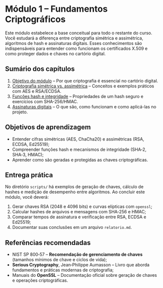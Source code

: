 # Módulo 1 – Fundamentos Criptográficos

Este módulo estabelece a base conceitual para todo o restante do curso.  Você estudará a diferença entre criptografia simétrica e assimétrica, algoritmos de hash e assinaturas digitais.  Esses conhecimentos são indispensáveis para entender como funcionam os certificados X.509 e como proteger dados e chaves no cartório digital.

## Sumário dos capítulos

1. [Objetivo do módulo](01_objetivo.md) – Por que criptografia é essencial no cartório digital.  
2. [Criptografia simétrica vs. assimétrica](02_simetrica_assimetrica.md) – Conceitos e exemplos práticos com AES e RSA/ECDSA.  
3. [Funções hash e integridade](03_hashes_integridade.md) – Propriedades de um hash seguro e exercícios com SHA-256/HMAC.  
4. [Assinaturas digitais](04_assinaturas.md) – O que são, como funcionam e como aplicá-las no projeto.

## Objetivos de aprendizagem

- Entender cifras simétricas (AES, ChaCha20) e assimétricas (RSA, ECDSA, Ed25519);
- Compreender funções hash e mecanismos de integridade (SHA‑2, SHA‑3, HMAC);
- Aprender como são geradas e protegidas as chaves criptográficas.

## Entrega prática

No diretório `scripts/` há exemplos de geração de chaves, cálculo de hashes e medição de desempenho entre algoritmos.  Ao concluir este módulo, você deverá:

1. Gerar chaves RSA (2048 e 4096 bits) e curvas elípticas com `openssl`;
2. Calcular hashes de arquivos e mensagens com SHA‑256 e HMAC;
3. Comparar tempos de assinatura e verificação entre RSA, ECDSA e Ed25519;
4. Documentar suas conclusões em um arquivo `relatorio.md`.

## Referências recomendadas

- NIST SP 800‑57 – **Recomendação de gerenciamento de chaves** (tamanhos mínimos de chave e ciclos de vida);
- **Serious Cryptography**, Jean‑Philippe Aumasson – Livro que aborda fundamentos e práticas modernas de criptografia;
- Manuais do **OpenSSL** – Documentação oficial sobre geração de chaves e operações criptográficas.
